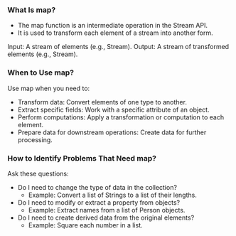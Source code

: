 ### What Is map?
- The map function is an intermediate operation in the Stream API. 
- It is used to transform each element of a stream into another form.

Input: A stream of elements (e.g., Stream<T>).
Output: A stream of transformed elements (e.g., Stream<R>).

### When to Use map?
Use map when you need to:
- Transform data: Convert elements of one type to another.
- Extract specific fields: Work with a specific attribute of an object.
- Perform computations: Apply a transformation or computation to each element.
- Prepare data for downstream operations: Create data for further processing.

### How to Identify Problems That Need map?
Ask these questions:
- Do I need to change the type of data in the collection? 
  - Example: Convert a list of Strings to a list of their lengths.
- Do I need to modify or extract a property from objects? 
  - Example: Extract names from a list of Person objects.
- Do I need to create derived data from the original elements? 
  - Example: Square each number in a list.

